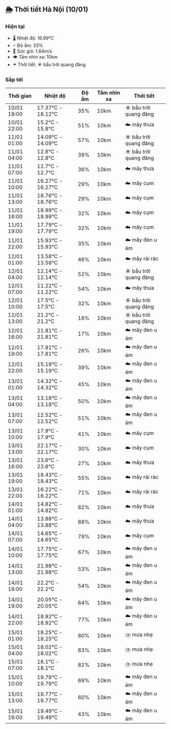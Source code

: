 ## 🌦️ Thời tiết Hà Nội (10/01)

### Hiện tại

- 🌡️ Nhiệt độ: 16.99℃
- 💦 Độ ẩm: 33%
- 💨 Sức gió: 1.84m/s
- 👁️ Tầm nhìn xa: 10km
- ☂️ Thời tiết: ☀️ bầu trời quang đãng

### Sắp tới

| Thời gian | Nhiệt độ | Độ ẩm | Tầm nhìn xa | Thời tiết |
| --- | --- | --- | --- | --- |
| 10/01 19:00 | 17.37℃ - 18.12℃ | 35% | 10km | ☀️ bầu trời quang đãng |
| 10/01 22:00 | 15.2℃ - 15.8℃ | 51% | 10km | ☁️ mây thưa |
| 11/01 01:00 | 14.09℃ - 14.09℃ | 57% | 10km | ☀️ bầu trời quang đãng |
| 11/01 04:00 | 12.8℃ - 12.8℃ | 39% | 10km | ☀️ bầu trời quang đãng |
| 11/01 07:00 | 12.7℃ - 12.7℃ | 36% | 10km | ☁️ mây thưa |
| 11/01 10:00 | 16.27℃ - 16.27℃ | 29% | 10km | ☁️ mây cụm |
| 11/01 13:00 | 18.76℃ - 18.76℃ | 29% | 10km | ☁️ mây cụm |
| 11/01 16:00 | 18.99℃ - 18.99℃ | 32% | 10km | ☁️ mây cụm |
| 11/01 19:00 | 17.79℃ - 17.79℃ | 32% | 10km | ☁️ mây cụm |
| 11/01 22:00 | 15.93℃ - 15.93℃ | 35% | 10km | ☁️ mây đen u ám |
| 12/01 01:00 | 13.58℃ - 13.58℃ | 46% | 10km | ☁️ mây rải rác |
| 12/01 04:00 | 12.14℃ - 12.14℃ | 52% | 10km | ☀️ bầu trời quang đãng |
| 12/01 07:00 | 11.22℃ - 11.22℃ | 54% | 10km | ☁️ mây thưa |
| 12/01 10:00 | 17.5℃ - 17.5℃ | 32% | 10km | ☀️ bầu trời quang đãng |
| 12/01 13:00 | 21.2℃ - 21.2℃ | 18% | 10km | ☀️ bầu trời quang đãng |
| 12/01 16:00 | 21.81℃ - 21.81℃ | 17% | 10km | ☁️ mây đen u ám |
| 12/01 19:00 | 17.81℃ - 17.81℃ | 26% | 10km | ☁️ mây đen u ám |
| 12/01 22:00 | 15.19℃ - 15.19℃ | 39% | 10km | ☁️ mây đen u ám |
| 13/01 01:00 | 14.32℃ - 14.32℃ | 45% | 10km | ☁️ mây đen u ám |
| 13/01 04:00 | 13.18℃ - 13.18℃ | 50% | 10km | ☁️ mây đen u ám |
| 13/01 07:00 | 12.52℃ - 12.52℃ | 51% | 10km | ☁️ mây đen u ám |
| 13/01 10:00 | 17.9℃ - 17.9℃ | 41% | 10km | ☁️ mây cụm |
| 13/01 13:00 | 22.17℃ - 22.17℃ | 30% | 10km | ☁️ mây cụm |
| 13/01 16:00 | 23.6℃ - 23.6℃ | 27% | 10km | ☁️ mây thưa |
| 13/01 19:00 | 18.43℃ - 18.43℃ | 55% | 10km | ☁️ mây rải rác |
| 13/01 22:00 | 16.22℃ - 16.22℃ | 71% | 10km | ☁️ mây rải rác |
| 14/01 01:00 | 14.82℃ - 14.82℃ | 82% | 10km | ☁️ mây thưa |
| 14/01 04:00 | 13.88℃ - 13.88℃ | 88% | 10km | ☁️ mây thưa |
| 14/01 07:00 | 14.65℃ - 14.65℃ | 79% | 10km | ☁️ mây cụm |
| 14/01 10:00 | 17.75℃ - 17.75℃ | 67% | 10km | ☁️ mây đen u ám |
| 14/01 13:00 | 21.98℃ - 21.98℃ | 53% | 10km | ☁️ mây đen u ám |
| 14/01 16:00 | 22.2℃ - 22.2℃ | 54% | 10km | ☁️ mây đen u ám |
| 14/01 19:00 | 20.05℃ - 20.05℃ | 64% | 10km | ☁️ mây đen u ám |
| 14/01 22:00 | 18.92℃ - 18.92℃ | 77% | 10km | ☁️ mây đen u ám |
| 15/01 01:00 | 18.25℃ - 18.25℃ | 80% | 10km | ⛈️ mưa nhẹ |
| 15/01 04:00 | 18.02℃ - 18.02℃ | 83% | 10km | ⛈️ mưa nhẹ |
| 15/01 07:00 | 18.1℃ - 18.1℃ | 82% | 10km | ⛈️ mưa nhẹ |
| 15/01 10:00 | 19.79℃ - 19.79℃ | 69% | 10km | ☁️ mây đen u ám |
| 15/01 13:00 | 19.77℃ - 19.77℃ | 60% | 10km | ☁️ mây đen u ám |
| 15/01 16:00 | 19.49℃ - 19.49℃ | 43% | 10km | ☁️ mây đen u ám |
